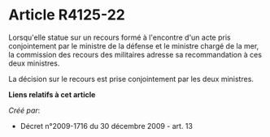 # Article R4125-22

Lorsqu'elle statue sur un recours formé à l'encontre d'un acte pris conjointement par le ministre de la défense et le
ministre chargé de la mer, la commission des recours des militaires adresse sa recommandation à ces deux ministres. 

La décision sur le recours est prise conjointement par les deux ministres.

**Liens relatifs à cet article**

_Créé par_:

  - Décret n°2009-1716 du 30 décembre 2009 - art. 13
